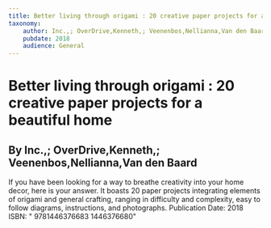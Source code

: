 ```yaml
---
title: Better living through origami : 20 creative paper projects for a beautiful home
taxonomy:
	author: Inc.,; OverDrive,Kenneth,; Veenenbos,Nellianna,Van den Baard
	pubdate: 2018
	audience: General
---
```

# Better living through origami : 20 creative paper projects for a beautiful home
## By Inc.,; OverDrive,Kenneth,; Veenenbos,Nellianna,Van den Baard

If you have been looking for a way to breathe creativity into your home decor, here is your answer.  It boasts 20 paper projects integrating elements of origami and general crafting, ranging in difficulty and complexity, easy to follow diagrams, instructions, and photographs.
Publication Date: 2018
ISBN: "	9781446376683 1446376680"
